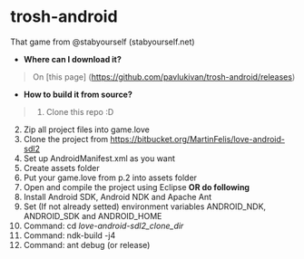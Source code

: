 # trosh-android
That game from @stabyourself (stabyourself.net)

* **Where can I download it?**
> On [this page] (https://github.com/pavlukivan/trosh-android/releases)

* **How to build it from source?**

>1. Clone this repo :D
2. Zip all project files into game.love
3. Clone the project from https://bitbucket.org/MartinFelis/love-android-sdl2
4. Set up AndroidManifest.xml as you want
5. Create assets folder
6. Put your game.love from p.2 into assets folder
7. Open and compile the project using Eclipse **OR do following**
8. Install Android SDK, Android NDK and Apache Ant
9. Set (If not already setted) environment variables ANDROID_NDK, ANDROID_SDK and ANDROID_HOME
10. Command: cd *love-android-sdl2_clone_dir*
11. Command: ndk-build -j4
12. Command: ant debug (or release)
